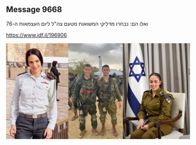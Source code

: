 ## Message 9668

ואלו הם:
נבחרו מדליקי המשואות מטעם צה"ל ליום העצמאות ה-76

https://www.idf.il/196906

![Photo](./9668/9668_photo.jpg)
